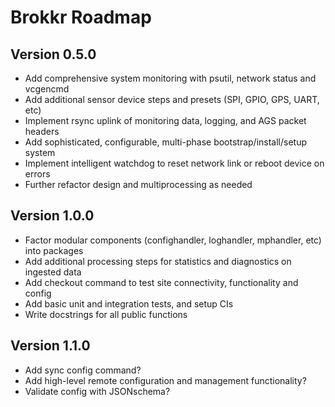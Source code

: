 # Brokkr Roadmap


## Version 0.5.0

* Add comprehensive system monitoring with psutil, network status and vcgencmd
* Add additional sensor device steps and presets (SPI, GPIO, GPS, UART, etc)
* Implement rsync uplink of monitoring data, logging, and AGS packet headers
* Add sophisticated, configurable, multi-phase bootstrap/install/setup system
* Implement intelligent watchdog to reset network link or reboot device on errors
* Further refactor design and multiprocessing as needed



## Version 1.0.0

* Factor modular components (confighandler, loghandler, mphandler, etc) into packages
* Add additional processing steps for statistics and diagnostics on ingested data
* Add checkout command to test site connectivity, functionality and config
* Add basic unit and integration tests, and setup CIs
* Write docstrings for all public functions



## Version 1.1.0

* Add sync config command?
* Add high-level remote configuration and management functionality?
* Validate config with JSONschema?
